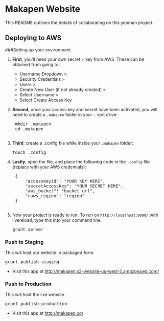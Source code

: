 # Makapen Website

This README outlines the details of collaborating on this yeoman project.

## Deploying to AWS

###Setting up your environment
1. **First**, you'll need your own secret + key from AWS. These can be obtained from going to:

	* Username Dropdown >
	* Security Credentials >
	* Users >
	* Create New User (if not already created) >
	* Select Username >
	* Select Create Access Key


2. **Second**, once your access key and secret have been activated, you will need to create a `.makapen` folder in your `~` root drive:

	<pre>
	mkdir .makapen
	cd .makapen
	</pre>

3. **Third**, create a .config file while inside your `.makapen` folder:

	<pre>touch .config</pre>

4. **Lastly**, open the file, and place the following code in the `.config` file (replace with your AWS credentials):
	<pre>
	{
		"accessKeyId": "YOUR KEY HERE",
		"secretAccessKey": "YOUR SECRET HERE",
		"aws_bucket": "bucket url",
		"raws_region": "region"
	}
	</pre>

5. Now your project is ready to run. To run on `http://localhost:8000/` with livereload, type this into your command line:
	<pre>grunt server</pre>



### Push to Staging

This will host our website in packaged form.

<pre>grunt publish-staging</pre>

* Visit this app at <a href="http://makapen.s3-website-us-west-2.amazonaws.com/">http://makapen.s3-website-us-west-2.amazonaws.com/</a>

### Push to Production

This will host the live website.
<pre>grunt publish-production</pre>

* Visit this app at <a href="http://makapen.co/">http://makapen.co/</a>
